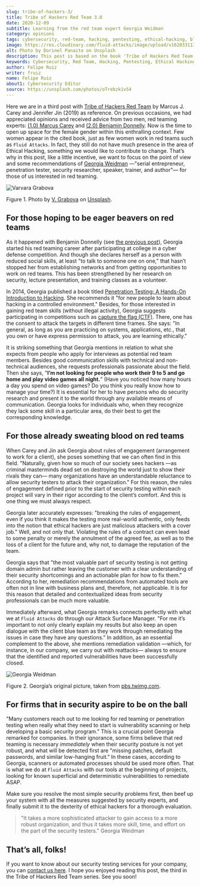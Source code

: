 ```yaml
---
slug: tribe-of-hackers-3/
title: Tribe of Hackers Red Team 3.0
date: 2020-12-09
subtitle: Learning from the red team expert Georgia Weidman
category: opinions
tags: cybersecurity, red-team, hacking, pentesting, ethical-hacking, blue-team
image: https://res.cloudinary.com/fluid-attacks/image/upload/v1620331131/blog/tribe-of-hackers-3/cover_rids16.webp
alt: Photo by Dorinel Panaite on Unsplash
description: This post is based on the book 'Tribe of Hackers Red Team' by Carey and Jin. Here we share content from the interview with Georgia Weidman.
keywords: Cybersecurity, Red Team, Hacking, Pentesting, Ethical Hacking, Blue Team, Knowledge, Tribe
author: Felipe Ruiz
writer: fruiz
name: Felipe Ruiz
about1: Cybersecurity Editor
source: https://unsplash.com/photos/oTrebzk1v54
---
```


Here we are in a third post with [Tribe of Hackers Red
Team](https://www.amazon.com/Tribe-Hackers-Red-Team-Cybersecurity/dp/1119643325)
by Marcus J. Carey and Jennifer Jin (2019) as reference. On previous
occasions, we had appreciated opinions and received advice from two men,
red teaming experts: [(1.0) Marcus Carey](../tribe-of-hackers-1/) and
[(2.0) Benjamin Donnelly](../tribe-of-hackers-2/). Now is the time to
open up space for the female gender within this enthralling context. Few
women appear in the cited book, just as few women work in red teams such
as `Fluid Attacks`. In fact, they still do not have much presence in the
area of Ethical Hacking, something we would like to contribute to
change. That’s why in this post, like a little incentive, we want to
focus on the point of view and some recommendations of [Georgia
Weidman](https://twitter.com/georgiaweidman) —"serial entrepreneur,
penetration tester, security researcher, speaker, trainer, and author"—
for those of us interested in red teaming.

<div class="imgblock">

![Varvara Grabova](https://res.cloudinary.com/fluid-attacks/image/upload/v1620331132/blog/tribe-of-hackers-3/varvara_v5ioff.webp)

<div class="title">

Figure 1. Photo by [V. Grabova](https://unsplash.com/@santabarbara77)
on [Unsplash](https://unsplash.com/photos/6Jm_LSrf4Zc).

</div>

</div>

## For those hoping to be eager beavers on red teams

As it happened with Benjamin Donnelly (see [the previous
post](../tribe-of-hackers-2/)), Georgia started his red teaming career
after participating at college in a cyber defense competition. And
though she declares herself as a person with reduced social skills, at
least "to talk to someone one on one," that hasn’t stopped her from
establishing networks and from getting opportunities to work on red
teams. This has been strengthened by her research on security, lecture
presentation, and training classes as a volunteer.

In 2014, Georgia published a book titled [Penetration Testing: A
Hands-On Introduction to
Hacking](https://www.amazon.com/Penetration-Testing-Hands-Introduction-Hacking/dp/1593275641).
She recommends it "for new people to learn about hacking in a controlled
environment." Besides, for those interested in gaining red team skills
(without illegal activity), Georgia suggests participating in
competitions such as [capture the flag
(CTF)](https://medium.com/@thehackersmeetup/beginners-guide-to-capture-the-flag-ctf-71a1cbd9d27c).
There, one has the consent to attack the targets in different time
frames. She says: "In general, as long as you are practicing on systems,
applications, etc., that you own or have express permission to attack,
you are learning ethically."

It is striking something that Georgia mentions in relation to what she
expects from people who apply for interviews as potential red team
members. Besides good communication skills with technical and
non-technical audiences, she requests professionals passionate about the
field. Then she says, "**I’m not looking for people who work their 9 to
5 and go home and play video games all night.**" (Have you noticed how
many hours a day you spend on video games? Do you think you really know
how to manage your time?) It is essential for her to have persons who do
security research and present it to the world through any available
means of communication. Georgia looks for individuals who, when they
recognize they lack some skill in a particular area, do their best to
get the corresponding knowledge.

## For those already sweating blood on red teams

When Carey and Jin ask Georgia about rules of engagement (arrangement to
work for a client), she poses something that we can often find in this
field. "Naturally, given how so much of our society sees hackers —as
criminal masterminds dead set on destroying the world just to show their
rivals they can— many organizations have an understandable reluctance to
allow security testers to attack their organization." For this reason,
the rules of engagement defined prior to the start of security testing
within each project will vary in their rigor according to the client’s
comfort. And this is one thing we must always respect.

Georgia later accurately expresses: "breaking the rules of engagement,
even if you think it makes the testing more real-world authentic, only
feeds into the notion that ethical hackers are just malicious attackers
with a cover job." Well, and not only that. Violating the rules of a
contract can even lead to some penalty or merely the annulment of the
agreed fee, as well as to the loss of a client for the future and, why
not, to damage the reputation of the team.

Georgia says that "the most valuable part of security testing is not
getting domain admin but rather leaving the customer with a clear
understanding of their security shortcomings and an actionable plan for
how to fix them." According to her, remediation recommendations from
automated tools are often not in line with business plans and,
therefore, not applicable. It is for this reason that detailed and
contextualized ideas from security professionals can be much more
valuable.

Immediately afterward, what Georgia remarks connects perfectly with what
we at `Fluid Attacks` do through our Attack Surface Manager. "For me
it’s important to not only clearly explain my results but also keep an
open dialogue with the client blue team as they work through remediating
the issues in case they have any questions." In addition, as an
essential complement to the above, she mentions remediation validation
—which, for instance, in our company, we carry out with reattacks—
always to ensure that the identified and reported vulnerabilities have
been successfully closed.

<div class="imgblock">

![Georgia Weidman](https://res.cloudinary.com/fluid-attacks/image/upload/v1620331131/blog/tribe-of-hackers-3/weidman_svdpmi.webp)

<div class="title">

Figure 2. Georgia’s original picture, taken from
[pbs.twimg.com](https://pbs.twimg.com/media/CrYuOfaWcAAXM3u.jpg).

</div>

</div>

## For firms that in security aspire to be on the ball

"Many customers reach out to me looking for red teaming or penetration
testing when really what they need to start is vulnerability scanning or
help developing a basic security program." This is a crucial point
Georgia remarked for companies. In their ignorance, some firms believe
that red teaming is necessary *immediately* when their security posture
is not yet robust, and what will be detected first are "missing patches,
default passwords, and similar low-hanging fruit." In these cases,
according to Georgia, scanners or automated processes should be used
more often. That is what we do at `Fluid Attacks` with our tools at the
beginning of projects, looking for known superficial and deterministic
vulnerabilities to remediate ASAP.

Make sure you resolve the most simple security problems first, then beef
up your system with all the measures suggested by security experts, and
finally submit it to the dexterity of ethical hackers for a thorough
evaluation.

> "It takes a more sophisticated attacker to gain access to a more
> robust organization, and thus it takes more skill, time, and effort on
> the part of the security testers." Georgia Weidman

## That’s all, folks!

If you want to know about our security testing services for your
company, you can [contact us here](../../contact-us/). I hope you
enjoyed reading this post, the third in the Tribe of Hackers Red Team
series. See you soon\!
